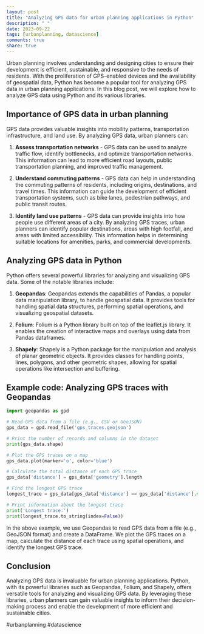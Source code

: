 ```yaml
---
layout: post
title: "Analyzing GPS data for urban planning applications in Python"
description: " "
date: 2023-09-22
tags: [urbanplanning, datascience]
comments: true
share: true
---
```


Urban planning involves understanding and designing cities to ensure their development is efficient, sustainable, and responsive to the needs of residents. With the proliferation of GPS-enabled devices and the availability of geospatial data, Python has become a popular tool for analyzing GPS data in urban planning applications. In this blog post, we will explore how to analyze GPS data using Python and its various libraries.

## Importance of GPS data in urban planning

GPS data provides valuable insights into mobility patterns, transportation infrastructure, and land use. By analyzing GPS data, urban planners can:

1. **Assess transportation networks** - GPS data can be used to analyze traffic flow, identify bottlenecks, and optimize transportation networks. This information can lead to more efficient road layouts, public transportation planning, and improved traffic management.

2. **Understand commuting patterns** - GPS data can help in understanding the commuting patterns of residents, including origins, destinations, and travel times. This information can guide the development of efficient transportation systems, such as bike lanes, pedestrian pathways, and public transit routes.

3. **Identify land use patterns** - GPS data can provide insights into how people use different areas of a city. By analyzing GPS traces, urban planners can identify popular destinations, areas with high footfall, and areas with limited accessibility. This information helps in determining suitable locations for amenities, parks, and commercial developments.

## Analyzing GPS data in Python

Python offers several powerful libraries for analyzing and visualizing GPS data. Some of the notable libraries include:

1. **Geopandas**: Geopandas extends the capabilities of Pandas, a popular data manipulation library, to handle geospatial data. It provides tools for handling spatial data structures, performing spatial operations, and visualizing geospatial datasets.

2. **Folium**: Folium is a Python library built on top of the leaflet.js library. It enables the creation of interactive maps and overlays using data from Pandas dataframes.

3. **Shapely**: Shapely is a Python package for the manipulation and analysis of planar geometric objects. It provides classes for handling points, lines, polygons, and other geometric shapes, allowing for spatial operations like intersection and buffering.

## Example code: Analyzing GPS traces with Geopandas

```python
import geopandas as gpd

# Read GPS data from a file (e.g., CSV or GeoJSON)
gps_data = gpd.read_file('gps_traces.geojson')

# Print the number of records and columns in the dataset
print(gps_data.shape)

# Plot the GPS traces on a map
gps_data.plot(marker='o', color='blue')

# Calculate the total distance of each GPS trace
gps_data['distance'] = gps_data['geometry'].length

# Find the longest GPS trace
longest_trace = gps_data[gps_data['distance'] == gps_data['distance'].max()]

# Print information about the longest trace
print('Longest trace:')
print(longest_trace.to_string(index=False))
```

In the above example, we use Geopandas to read GPS data from a file (e.g., GeoJSON format) and create a DataFrame. We plot the GPS traces on a map, calculate the distance of each trace using spatial operations, and identify the longest GPS trace.

## Conclusion

Analyzing GPS data is invaluable for urban planning applications. Python, with its powerful libraries such as Geopandas, Folium, and Shapely, offers versatile tools for analyzing and visualizing GPS data. By leveraging these libraries, urban planners can gain valuable insights to inform their decision-making process and enable the development of more efficient and sustainable cities.

#urbanplanning #datascience
